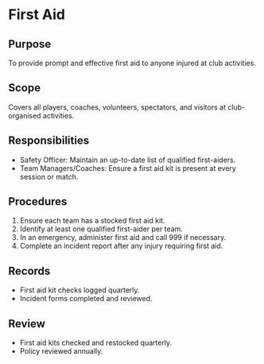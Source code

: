 # First Aid

## Purpose

To provide prompt and effective first aid to anyone injured at club activities.

## Scope

Covers all players, coaches, volunteers, spectators, and visitors at club-organised activities.

## Responsibilities

- Safety Officer: Maintain an up-to-date list of qualified first-aiders.
- Team Managers/Coaches: Ensure a first aid kit is present at every session or match.

## Procedures

1. Ensure each team has a stocked first aid kit.
2. Identify at least one qualified first-aider per team.
3. In an emergency, administer first aid and call 999 if necessary.
4. Complete an incident report after any injury requiring first aid.

## Records

- First aid kit checks logged quarterly.
- Incident forms completed and reviewed.

## Review

- First aid kits checked and restocked quarterly.
- Policy reviewed annually.
